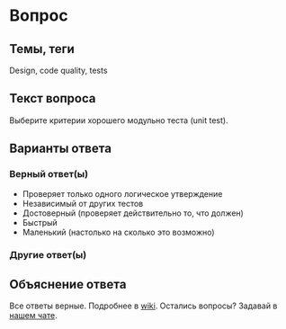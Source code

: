 # Вопрос

## Темы, теги

Design, code quality, tests

## Текст вопроса

Выберите критерии хорошего модульно теста (unit test).

## Варианты ответа

### Верный ответ(ы)

* Проверяет только одного логическое утверждение
* Независимый от других тестов
* Достоверный (проверяет действительно то, что должен)
* Быстрый
* Маленький (настолько на сколько это возможно)

### Другие ответ(ы)


## Объяснение ответа

Все ответы верные. Подробнее в [wiki](https://technical-excellence.ru/wiki/UnitTest). Остались вопросы? Задавай в [нашем чате](https://t.me/technicalexcellenceru).
